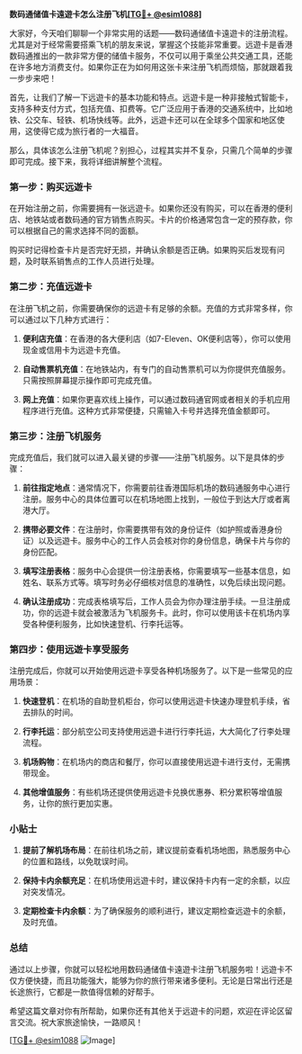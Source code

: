 **数码通储值卡遠遊卡怎么注册飞机[[TG💪+ @esim1088](https://t.me/s/esim1088)]**

大家好，今天咱们聊聊一个非常实用的话题——数码通储值卡遠遊卡的注册流程。尤其是对于经常需要搭乘飞机的朋友来说，掌握这个技能非常重要。远遊卡是香港数码通推出的一款非常方便的储值卡服务，不仅可以用于乘坐公共交通工具，还能在许多地方消费支付。如果你正在为如何用这张卡来注册飞机而烦恼，那就跟着我一步步来吧！

首先，让我们了解一下远遊卡的基本功能和特点。远遊卡是一种非接触式智能卡，支持多种支付方式，包括充值、扣费等。它广泛应用于香港的交通系统中，比如地铁、公交车、轻铁、机场快线等。此外，远遊卡还可以在全球多个国家和地区使用，这使得它成为旅行者的一大福音。

那么，具体该怎么注册飞机呢？别担心，过程其实并不复杂，只需几个简单的步骤即可完成。接下来，我将详细讲解整个流程。

### 第一步：购买远遊卡

在开始注册之前，你需要拥有一张远遊卡。如果你还没有购买，可以在香港的便利店、地铁站或者数码通的官方销售点购买。卡片的价格通常包含一定的预存款，你可以根据自己的需求选择不同的面额。

购买时记得检查卡片是否完好无损，并确认余额是否正确。如果购买后发现有问题，及时联系销售点的工作人员进行处理。

### 第二步：充值远遊卡

在注册飞机之前，你需要确保你的远遊卡有足够的余额。充值的方式非常多样，你可以通过以下几种方式进行：

1. **便利店充值**：在香港的各大便利店（如7-Eleven、OK便利店等），你可以使用现金或信用卡为远遊卡充值。
   
2. **自动售票机充值**：在地铁站内，有专门的自动售票机可以为你提供充值服务。只需按照屏幕提示操作即可完成充值。

3. **网上充值**：如果你更喜欢线上操作，可以通过数码通官网或者相关的手机应用程序进行充值。这种方式非常便捷，只需输入卡号并选择充值金额即可。

### 第三步：注册飞机服务

完成充值后，我们就可以进入最关键的步骤——注册飞机服务。以下是具体的步骤：

1. **前往指定地点**：通常情况下，你需要前往香港国际机场的数码通服务中心进行注册。服务中心的具体位置可以在机场地图上找到，一般位于到达大厅或者离港大厅。

2. **携带必要文件**：在注册时，你需要携带有效的身份证件（如护照或香港身份证）以及远遊卡。服务中心的工作人员会核对你的身份信息，确保卡片与你的身份匹配。

3. **填写注册表格**：服务中心会提供一份注册表格，你需要填写一些基本信息，如姓名、联系方式等。填写时务必仔细核对信息的准确性，以免后续出现问题。

4. **确认注册成功**：完成表格填写后，工作人员会为你办理注册手续。一旦注册成功，你的远遊卡就会被激活为飞机服务卡。此时，你可以使用该卡在机场内享受各种便利服务，比如快速登机、行李托运等。

### 第四步：使用远遊卡享受服务

注册完成后，你就可以开始使用远遊卡享受各种机场服务了。以下是一些常见的应用场景：

1. **快速登机**：在机场的自助登机柜台，你可以使用远遊卡快速办理登机手续，省去排队的时间。

2. **行李托运**：部分航空公司支持使用远遊卡进行行李托运，大大简化了行李处理流程。

3. **机场购物**：在机场内的商店和餐厅，你可以直接使用远遊卡进行支付，无需携带现金。

4. **其他增值服务**：有些机场还提供使用远遊卡兑换优惠券、积分累积等增值服务，让你的旅行更加实惠。

### 小贴士

1. **提前了解机场布局**：在前往机场之前，建议提前查看机场地图，熟悉服务中心的位置和路线，以免耽误时间。

2. **保持卡内余额充足**：在机场使用远遊卡时，建议保持卡内有一定的余额，以应对突发情况。

3. **定期检查卡内余额**：为了确保服务的顺利进行，建议定期检查远遊卡的余额，及时充值。

### 总结

通过以上步骤，你就可以轻松地用数码通储值卡遠遊卡注册飞机服务啦！远遊卡不仅方便快捷，而且功能强大，能够为你的旅行带来诸多便利。无论是日常出行还是长途旅行，它都是一款值得信赖的好帮手。

希望这篇文章对你有所帮助，如果你还有其他关于远遊卡的问题，欢迎在评论区留言交流。祝大家旅途愉快，一路顺风！

[[TG💪+ @esim1088](https://t.me/s/esim1088) ![Image](https://i.postimg.cc/4NQfJmqS/Snipaste-2025-05-13-00-14-12.png)]